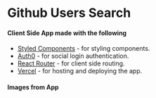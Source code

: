 # Github Users Search

#### Client Side App made with the following

- [Styled Components](https://styled-components.com) - for styling components.
- [Auth0](https://auth0.com/) - for social login authentication.
- [React Router](https://reactrouter.com/) - for client side routing.
- [Vercel](https://vercel.com/) - for hosting and deploying the app.

#### Images from App
